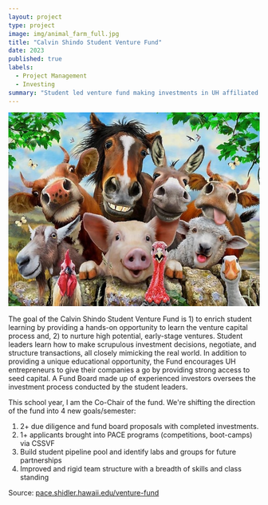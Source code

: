 ```yaml
---
layout: project
type: project
image: img/animal_farm_full.jpg
title: "Calvin Shindo Student Venture Fund"
date: 2023
published: true
labels:
  - Project Management
  - Investing
summary: "Student led venture fund making investments in UH affiliated startups and encouraging entrepreneurship within the student community"
---
```


<img class="img-fluid" src="../img/animal_farm_full.jpg">

The goal of the Calvin Shindo Student Venture Fund is 1) to enrich student learning by providing a hands-on opportunity to learn the venture capital process and, 2) to nurture high potential, early-stage ventures. Student leaders learn how to make scrupulous investment decisions, negotiate, and structure transactions, all closely mimicking the real world. In addition to providing a unique educational opportunity, the Fund encourages UH entrepreneurs to give their companies a go by providing strong access to seed capital. A Fund Board made up of experienced investors oversees the investment process conducted by the student leaders.                                                                                                      

This school year, I am the Co-Chair of the fund. We're shifting the direction of the fund into 4 new goals/semester: 
1) 2+ due diligence and fund board proposals with completed investments.
2) 1+ applicants brought into PACE programs (competitions, boot-camps) via CSSVF
3) Build student pipeline pool and identify labs and groups for future partnerships
4) Improved and rigid team structure with a breadth of skills and class standing

Source: <a href="https://pace.shidler.hawaii.edu/venture-fund/"><i class="large github icon "></i>pace.shidler.hawaii.edu/venture-fund</a>
